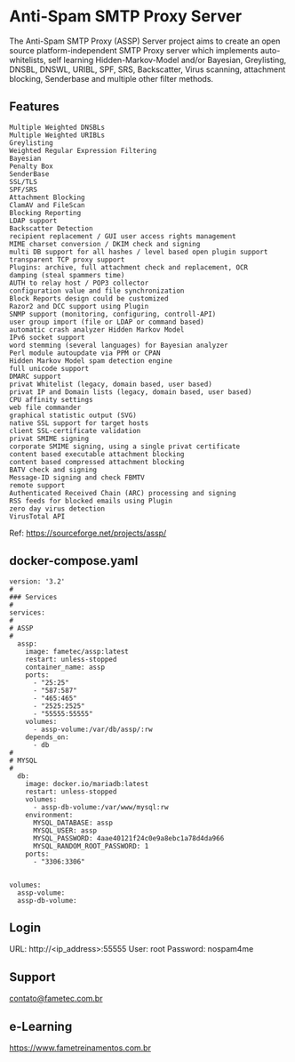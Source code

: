 # Anti-Spam SMTP Proxy Server

The Anti-Spam SMTP Proxy (ASSP) Server project aims to create an open source platform-independent SMTP Proxy server which implements auto-whitelists, self learning Hidden-Markov-Model and/or Bayesian, Greylisting, DNSBL, DNSWL, URIBL, SPF, SRS, Backscatter, Virus scanning, attachment blocking, Senderbase and multiple other filter methods. 


## Features

    Multiple Weighted DNSBLs
    Multiple Weighted URIBLs
    Greylisting
    Weighted Regular Expression Filtering
    Bayesian
    Penalty Box
    SenderBase
    SSL/TLS
    SPF/SRS
    Attachment Blocking
    ClamAV and FileScan
    Blocking Reporting
    LDAP support
    Backscatter Detection
    recipient replacement / GUI user access rights management
    MIME charset conversion / DKIM check and signing
    multi DB support for all hashes / level based open plugin support
    transparent TCP proxy support
    Plugins: archive, full attachment check and replacement, OCR
    damping (steal spammers time)
    AUTH to relay host / POP3 collector
    configuration value and file synchronization
    Block Reports design could be customized
    Razor2 and DCC support using Plugin
    SNMP support (monitoring, configuring, controll-API)
    user group import (file or LDAP or command based)
    automatic crash analyzer Hidden Markov Model
    IPv6 socket support
    word stemming (several languages) for Bayesian analyzer
    Perl module autoupdate via PPM or CPAN
    Hidden Markov Model spam detection engine
    full unicode support
    DMARC support
    privat Whitelist (legacy, domain based, user based)
    privat IP and Domain lists (legacy, domain based, user based)
    CPU affinity settings
    web file commander
    graphical statistic output (SVG)
    native SSL support for target hosts
    client SSL-certificate validation
    privat SMIME signing
    corporate SMIME signing, using a single privat certificate
    content based executable attachment blocking
    content based compressed attachment blocking
    BATV check and signing
    Message-ID signing and check FBMTV
    remote support
    Authenticated Received Chain (ARC) processing and signing
    RSS feeds for blocked emails using Plugin
    zero day virus detection
    VirusTotal API




Ref: https://sourceforge.net/projects/assp/ 


## docker-compose.yaml


    version: '3.2'
    #
    ### Services
    #
    services:
    #
    # ASSP
    #
      assp:
        image: fametec/assp:latest
        restart: unless-stopped
        container_name: assp
        ports:
          - "25:25"
          - "587:587"
          - "465:465"
          - "2525:2525"
          - "55555:55555"
        volumes:
          - assp-volume:/var/db/assp/:rw
        depends_on: 
          - db
    #
    # MYSQL
    #
      db: 
        image: docker.io/mariadb:latest
        restart: unless-stopped
        volumes: 
          - assp-db-volume:/var/www/mysql:rw
        environment: 
          MYSQL_DATABASE: assp
          MYSQL_USER: assp
          MYSQL_PASSWORD: 4aae40121f24c0e9a8ebc1a78d4da966 
          MYSQL_RANDOM_ROOT_PASSWORD: 1 
        ports: 
          - "3306:3306"


    volumes: 
      assp-volume:
      assp-db-volume:



## Login

URL: http://<ip_address>:55555
User: root
Password: nospam4me

## Support

contato@fametec.com.br

## e-Learning

https://www.fametreinamentos.com.br



